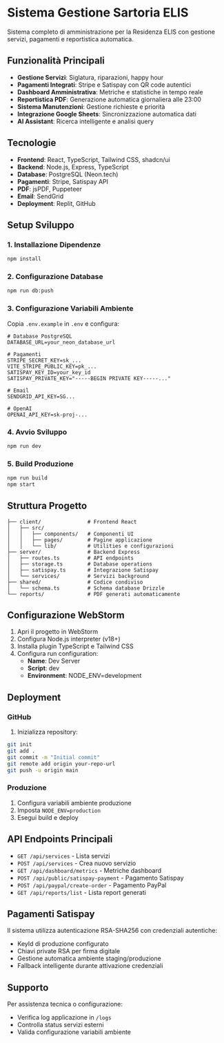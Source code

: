 # Sistema Gestione Sartoria ELIS

Sistema completo di amministrazione per la Residenza ELIS con gestione servizi, pagamenti e reportistica automatica.

## Funzionalità Principali

- **Gestione Servizi**: Siglatura, riparazioni, happy hour
- **Pagamenti Integrati**: Stripe e Satispay con QR code autentici
- **Dashboard Amministrativa**: Metriche e statistiche in tempo reale
- **Reportistica PDF**: Generazione automatica giornaliera alle 23:00
- **Sistema Manutenzioni**: Gestione richieste e priorità
- **Integrazione Google Sheets**: Sincronizzazione automatica dati
- **AI Assistant**: Ricerca intelligente e analisi query

## Tecnologie

- **Frontend**: React, TypeScript, Tailwind CSS, shadcn/ui
- **Backend**: Node.js, Express, TypeScript
- **Database**: PostgreSQL (Neon.tech)
- **Pagamenti**: Stripe, Satispay API
- **PDF**: jsPDF, Puppeteer
- **Email**: SendGrid
- **Deployment**: Replit, GitHub

## Setup Sviluppo

### 1. Installazione Dipendenze
```bash
npm install
```

### 2. Configurazione Database
```bash
npm run db:push
```

### 3. Configurazione Variabili Ambiente
Copia `.env.example` in `.env` e configura:

```env
# Database PostgreSQL
DATABASE_URL=your_neon_database_url

# Pagamenti
STRIPE_SECRET_KEY=sk_...
VITE_STRIPE_PUBLIC_KEY=pk_...
SATISPAY_KEY_ID=your_key_id
SATISPAY_PRIVATE_KEY="-----BEGIN PRIVATE KEY-----..."

# Email
SENDGRID_API_KEY=SG...

# OpenAI
OPENAI_API_KEY=sk-proj-...
```

### 4. Avvio Sviluppo
```bash
npm run dev
```

### 5. Build Produzione
```bash
npm run build
npm start
```

## Struttura Progetto

```
├── client/               # Frontend React
│   ├── src/
│   │   ├── components/   # Componenti UI
│   │   ├── pages/        # Pagine applicazione
│   │   └── lib/          # Utilities e configurazioni
├── server/               # Backend Express
│   ├── routes.ts         # API endpoints
│   ├── storage.ts        # Database operations
│   ├── satispay.ts       # Integrazione Satispay
│   └── services/         # Servizi background
├── shared/               # Codice condiviso
│   └── schema.ts         # Schema database Drizzle
└── reports/              # PDF generati automaticamente
```

## Configurazione WebStorm

1. Apri il progetto in WebStorm
2. Configura Node.js interpreter (v18+)
3. Installa plugin TypeScript e Tailwind CSS
4. Configura run configuration:
   - **Name**: Dev Server
   - **Script**: dev
   - **Environment**: NODE_ENV=development

## Deployment

### GitHub
1. Inizializza repository:
```bash
git init
git add .
git commit -m "Initial commit"
git remote add origin your-repo-url
git push -u origin main
```

### Produzione
1. Configura variabili ambiente produzione
2. Imposta `NODE_ENV=production`
3. Esegui build e deploy

## API Endpoints Principali

- `GET /api/services` - Lista servizi
- `POST /api/services` - Crea nuovo servizio
- `GET /api/dashboard/metrics` - Metriche dashboard
- `POST /api/public/satispay-payment` - Pagamento Satispay
- `POST /api/paypal/create-order` - Pagamento PayPal
- `GET /api/reports/list` - Lista report generati

## Pagamenti Satispay

Il sistema utilizza autenticazione RSA-SHA256 con credenziali autentiche:
- KeyId di produzione configurato
- Chiavi private RSA per firma digitale
- Gestione automatica ambiente staging/produzione
- Fallback intelligente durante attivazione credenziali

## Supporto

Per assistenza tecnica o configurazione:
- Verifica log applicazione in `/logs`
- Controlla status servizi esterni
- Valida configurazione variabili ambiente